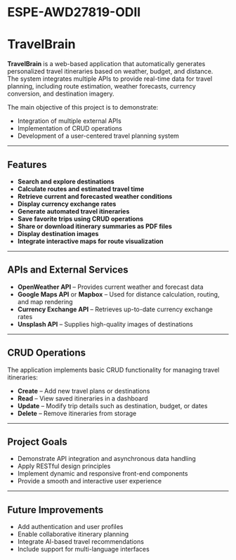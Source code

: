 # ESPE-AWD27819-ODII
# TravelBrain

**TravelBrain** is a web-based application that automatically generates personalized travel itineraries based on weather, budget, and distance.  
The system integrates multiple APIs to provide real-time data for travel planning, including route estimation, weather forecasts, currency conversion, and destination imagery.

The main objective of this project is to demonstrate:
- Integration of multiple external APIs  
- Implementation of CRUD operations  
- Development of a user-centered travel planning system  

---

## Features

- **Search and explore destinations**  
- **Calculate routes and estimated travel time**  
- **Retrieve current and forecasted weather conditions**  
- **Display currency exchange rates**  
- **Generate automated travel itineraries**  
- **Save favorite trips using CRUD operations**  
- **Share or download itinerary summaries as PDF files**  
- **Display destination images**  
- **Integrate interactive maps for route visualization**

---

## APIs and External Services

- **OpenWeather API** – Provides current weather and forecast data  
- **Google Maps API** or **Mapbox** – Used for distance calculation, routing, and map rendering  
- **Currency Exchange API** – Retrieves up-to-date currency exchange rates  
- **Unsplash API** – Supplies high-quality images of destinations

---

## CRUD Operations

The application implements basic CRUD functionality for managing travel itineraries:

- **Create** – Add new travel plans or destinations  
- **Read** – View saved itineraries in a dashboard  
- **Update** – Modify trip details such as destination, budget, or dates  
- **Delete** – Remove itineraries from storage

---

## Project Goals

- Demonstrate API integration and asynchronous data handling  
- Apply RESTful design principles  
- Implement dynamic and responsive front-end components  
- Provide a smooth and interactive user experience  

---

## Future Improvements

- Add authentication and user profiles  
- Enable collaborative itinerary planning  
- Integrate AI-based travel recommendations  
- Include support for multi-language interfaces  
